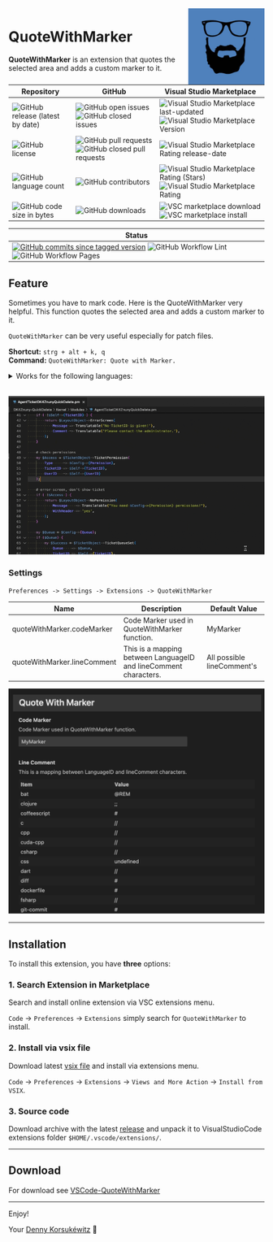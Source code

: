 <img align="right" width="150" height="150" src="doc/images/icon.png">

# QuoteWithMarker

**QuoteWithMarker** is an extension that quotes the selected area and adds a custom marker to it.

| Repository | GitHub | Visual Studio Marketplace |
| ------ | ------ | ------ |
| ![GitHub release (latest by date)](https://img.shields.io/github/v/release/dennykorsukewitz/VSCode-QuoteWithMarker) | ![GitHub open issues](https://img.shields.io/github/issues/dennykorsukewitz/VSCode-QuoteWithMarker) ![GitHub closed issues](https://img.shields.io/github/issues-closed/dennykorsukewitz/VSCode-QuoteWithMarker?color=#44CC44) | ![Visual Studio Marketplace last-updated](https://img.shields.io/visual-studio-marketplace/last-updated/dennykorsukewitz.QuoteWithMarker) ![Visual Studio Marketplace Version ](https://img.shields.io/visual-studio-marketplace/v/dennykorsukewitz.QuoteWithMarker) |
| ![GitHub license](https://img.shields.io/github/license/dennykorsukewitz/VSCode-QuoteWithMarker) | ![GitHub pull requests](https://img.shields.io/github/issues-pr/dennykorsukewitz/VSCode-QuoteWithMarker?label=PR) ![GitHub closed pull requests](https://img.shields.io/github/issues-pr-closed/dennykorsukewitz/VSCode-QuoteWithMarker?color=g&label=PR) | ![Visual Studio Marketplace Rating release-date](https://img.shields.io/visual-studio-marketplace/release-date/dennykorsukewitz.QuoteWithMarker) |
| ![GitHub language count](https://img.shields.io/github/languages/count/dennykorsukewitz/VSCode-QuoteWithMarker?style=flat&label=language)  | ![GitHub contributors](https://img.shields.io/github/contributors/dennykorsukewitz/VSCode-QuoteWithMarker) | ![Visual Studio Marketplace Rating (Stars)](https://img.shields.io/visual-studio-marketplace/stars/dennykorsukewitz.QuoteWithMarker) ![Visual Studio Marketplace Rating](https://img.shields.io/visual-studio-marketplace/r/dennykorsukewitz.QuoteWithMarker) |
| ![GitHub code size in bytes](https://img.shields.io/github/languages/code-size/dennykorsukewitz/VSCode-QuoteWithMarker)  | ![GitHub downloads](https://img.shields.io/github/downloads/dennykorsukewitz/VSCode-QuoteWithMarker/total?style=flat) | ![VSC marketplace download](https://img.shields.io/visual-studio-marketplace/d/dennykorsukewitz.QuoteWithMarker) ![VSC marketplace install](https://img.shields.io/visual-studio-marketplace/i/dennykorsukewitz.QuoteWithMarker) |

| Status |
 | ------ |
| [![GitHub commits since tagged version](https://img.shields.io/github/commits-since/dennykorsukewitz/VSCode-QuoteWithMarker/1.0.0/dev)](https://github.com/dennykorsukewitz/VSCode-QuoteWithMarker/compare/1.0.0...dev) ![GitHub Workflow Lint](https://github.com/dennykorsukewitz/VSCode-QuoteWithMarker/actions/workflows/lint.yml/badge.svg?branch=dev&style=flat&label=Lint) ![GitHub Workflow Pages](https://github.com/dennykorsukewitz/VSCode-QuoteWithMarker/actions/workflows/pages.yml/badge.svg?branch=dev&style=flat&label=GitHub%20Pages) |

## Feature

Sometimes you have to mark code. Here is the QuoteWithMarker very helpful.
This function quotes the selected area and adds a custom marker to it.

`QuoteWithMarker` can be very useful especially for patch files.

**Shortcut:** ```strg + alt + k, q```<br>
**Command:**  ```QuoteWithMarker: Quote with Marker.```

<details>
  <summary>Works for the following languages:</summary>

| LanguageID              | LineComment |
| ----------------------- | ----------- |
| bat                     | @REM        |
| clojure                 | ;;          |
| coffeescript            | #           |
| c                       | //          |
| cpp                     | //          |
| cuda-cpp                | //          |
| csharp                  | //          |
| CSS                     |             |
| dart                    | //          |
| diff                    | #           |
| dockerfile              | #           |
| fsharp                  | //          |
| git-commit              | #           |
| git-rebase              | #           |
| ignore                  | #           |
| go                      | //          |
| groovy                  | //          |
| handlebars              |             |
| hlsl                    | //          |
| HTML                    |             |
| ini                     | ;           |
| plaintext               | #           |
| java                    | //          |
| javascriptreact         | //          |
| JavaScript              | //          |
| jsx-tags                |             |
| json                    | //          |
| jsonc                   | //          |
| jsonl                   | //          |
| julia                   | #           |
| tex                     | %           |
| latex                   | %           |
| cpp_embedded_latex      | //          |
| markdown_latex_combined |             |
| less                    | //          |
| lua                     | --          |
| makefile                | #           |
| Markdown                |             |
| objective-c             | //          |
| objective-cpp           | //          |
| perl                    | #           |
| perl6                   | #           |
| php                     | //          |
| powershell              | #           |
| jade                    | //-         |
| python                  | #           |
| r                       | #           |
| razor                   |             |
| restructuredtext        | ..          |
| ruby                    | #           |
| rust                    | //          |
| SCSS                    | //          |
| shaderlab               | //          |
| shellscript             | #           |
| sql                     | --          |
| swift                   | //          |
| TypeScript              | //          |
| typescriptreact         | //          |
| vb                      | '           |
| xml                     |             |
| xsl                     |             |
| dockercompose           | #           |
| yaml                    | #           |

</details>

<br>

![QuoteWithMarker](doc/images/quotewithmarker.gif)

### Settings

`Preferences -> Settings -> Extensions -> QuoteWithMarker`

| Name | Description | Default Value |
| - | - | - |
| quoteWithMarker.codeMarker | Code Marker used in QuoteWithMarker function. | MyMarker |
| quoteWithMarker.lineComment | This is a mapping between LanguageID and lineComment characters. | All possible lineComment's |

![Settings](doc/images/settings.png)

---

## Installation

To install this extension, you have **three** options:

### 1. Search Extension in Marketplace

Search and install online extension via VSC extensions menu.

`Code` -> `Preferences` -> `Extensions` simply search for `QuoteWithMarker` to install.

### 2. Install via vsix file

Download latest [vsix file](https://github.com/dennykorsukewitz/VSCode-QuoteWithMarker/releases) and install via extensions menu.

`Code` -> `Preferences` -> `Extensions` -> `Views and More Action` -> `Install from VSIX`.

### 3. Source code

Download archive with the latest [release](https://github.com/dennykorsukewitz/VSCode-QuoteWithMarker/releases) and unpack it to VisualStudioCode extensions folder
`$HOME/.vscode/extensions/`.

---

## Download

For download see [VSCode-QuoteWithMarker](https://github.com/dennykorsukewitz/VSCode-QuoteWithMarker/releases)

---

Enjoy!

Your [Denny Korsukéwitz](https://github.com/dennykorsukewitz) 🚀
